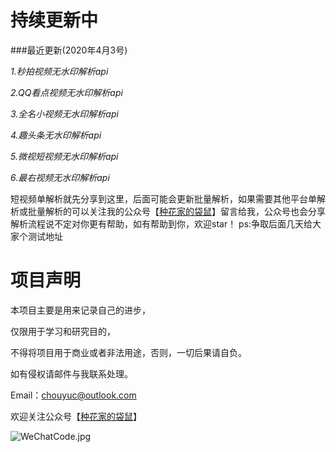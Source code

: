 # 持续更新中

###最近更新(2020年4月3号) 

*1.秒拍视频无水印解析api*

*2.QQ看点视频无水印解析api*

*3.全名小视频无水印解析api*

*4.趣头条无水印解析api*

*5.微视短视频无水印解析api*

*6.最右视频无水印解析api*


短视频单解析就先分享到这里，后面可能会更新批量解析，如果需要其他平台单解析或批量解析的可以关注我的公众号【[种花家的袋鼠](https://github.com/chouYuc/ChouYuc_Api/blob/master/WeChatCode.jpg)】留言给我，公众号也会分享解析流程说不定对你更有帮助，如有帮助到你，欢迎star！
ps:争取后面几天给大家个测试地址

# 项目声明
本项目主要是用来记录自己的进步，

仅限用于学习和研究目的，

不得将项目用于商业或者非法用途，否则，一切后果请自负。

如有侵权请邮件与我联系处理。

Email：chouyuc@outlook.com


欢迎关注公众号【[种花家的袋鼠](https://github.com/chouYuc/ChouYuc_Api/blob/master/WeChatCode.jpg)】

![WeChatCode.jpg](https://github.com/chouYuc/ChouYuc_Api/blob/master/WeChatCode.jpg)
